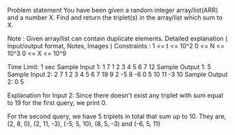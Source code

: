 Problem statement
You have been given a random integer array/list(ARR) and a number X. Find and return the triplet(s) in the array/list which sum to X.

Note :
Given array/list can contain duplicate elements.
Detailed explanation ( Input/output format, Notes, Images )
Constraints :
1 <= t <= 10^2
0 <= N <= 10^3
0 <= X <= 10^9

Time Limit: 1 sec
Sample Input 1:
1
7
1 2 3 4 5 6 7 
12
Sample Output 1:
5
Sample Input 2:
2
7
1 2 3 4 5 6 7 
19
9
2 -5 8 -6 0 5 10 11 -3
10
Sample Output 2:
0
5


 Explanation for Input 2:
Since there doesn't exist any triplet with sum equal to 19 for the first query, we print 0.

For the second query, we have 5 triplets in total that sum up to 10. They are, (2, 8, 0), (2, 11, -3), (-5, 5, 10), (8, 5, -3) and (-6, 5, 11)

